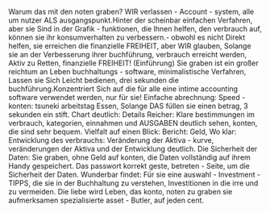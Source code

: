 Warum das mit den noten graben?
WIR verlassen - Account - system, alle um nutzer ALS ausgangspunkt.Hinter der scheinbar einfachen Verfahren, aber sie Sind in der Grafik - funktionen, die Ihnen helfen, den verbrauch auf, können sie ihr konsumverhalten zu verbessern.- obwohl es nicht Direkt helfen, sie erreichen die finanzielle FREIHEIT, aber WIR glauben, Solange sie an der Verbesserung ihrer buchführung, verbrauch erreicht werden, Aktiv zu Retten, finanzielle FREIHEIT!
(Einführung)
Sie graben ist ein großer reichtum an Leben buchhaltungs - software, minimalistische Verfahren, Lassen sie Sich Leicht bedienen, drei sekunden die buchführung.Konzentriert Sich auf die für alle eine intime accounting software verwendet werden, nur für sie!
Einfache abrechnung:
Speed - konten: tsuneki arbeitstag Essen, Solange DAS füllen sie einen betrag, 3 sekunden ein stift.
Chart deutlich:
Details Reicher: Klare bestimmungen im verbrauch, kategorien, einnahmen und AUSGABEN deutlich sehen, konten, die sind sehr bequem.
Vielfalt auf einen Blick: Bericht: Geld, Wo klar:
Entwicklung des verbrauchs:
Veränderung der Aktiva - kurve, veränderungen der Aktiva und der Entwicklung deutlich.
Die Sicherheit der Daten:
Sie graben, ohne Geld auf konten, die Daten vollständig auf ihrem Handy gespeichert.
Das passwort korrekt geste, betreten - Seite, um die Sicherheit der Daten.
Wunderbar findet:
Für sie eine auswahl - Investment - TIPPS, die sie in der Buchhaltung zu verstehen, Investitionen in die irre und zu vermeiden.
Die liebe wird Leben, das konto, noten zu graben sie aufmerksamen spezialisierte asset - Butler, auf jeden cent.
